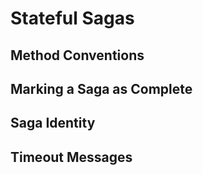 # Stateful Sagas

## Method Conventions

## Marking a Saga as Complete

## Saga Identity

## Timeout Messages
